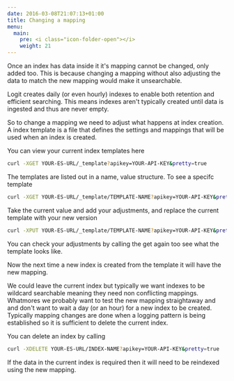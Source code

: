 ```yaml
---
date: 2016-03-08T21:07:13+01:00
title: Changing a mapping
menu:
  main:
    pre: <i class="icon-folder-open"></i>
    weight: 21
---
```


Once an index has data inside it it's mapping cannot be changed, only added too.
This is because changing a mapping without also adjusting the data to match the new mapping
would make it unsearchable.

Logit creates daily (or even hourly) indexes to enable both retention and efficient searching.
This means indexes aren't typically created until data is ingested and thus are never empty.

So to change a mapping we need to adjust what happens at index creation.
A index template is a file that defines the settings and mappings that will be used when an index is created.

You can view your current index templates here

```sh
curl -XGET YOUR-ES-URL/_template?apikey=YOUR-API-KEY&pretty=true
```

The templates are listed out in a name, value structure. To see a specifc template

```sh
curl -XGET YOUR-ES-URL/_template/TEMPLATE-NAME?apikey=YOUR-API-KEY&pretty=true
```

Take the current value and add your adjustments, and replace the current template with your new version

```sh
curl -XPUT YOUR-ES-URL/_template/TEMPLATE-NAME?apikey=YOUR-API-KEY&pretty=true - d 'NEW-TEMPLATE-VALUE'
```

You can check your adjustments by calling the get again too see what the template looks like.

Now the next time a new index is created from the template it will have the new mapping.

We could leave the current index but typically we want indexes to be wildcard searchable meaning
they need non conflicting mappings. Whatmores we probably want to test the new mapping straightaway and 
and don't want to wait a day (or an hour) for a new index to be created. 
Typically mapping changes are done when a logging pattern is being established so it is sufficient to delete the current index. 

You can delete an index by calling

```sh
curl -XDELETE YOUR-ES-URL/INDEX-NAME?apikey=YOUR-API-KEY&pretty=true
```

If the data in the current index is required then it will need to be reindexed using the new mapping.
